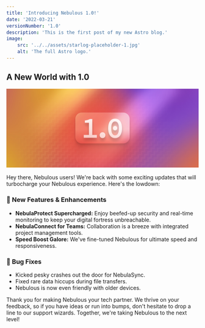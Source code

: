 ```yaml
---
title: 'Introducing Nebulous 1.0!'
date: '2022-03-21'
versionNumber: '1.0'
description: 'This is the first post of my new Astro blog.'
image:
    src: '../../assets/starlog-placeholder-1.jpg'
    alt: 'The full Astro logo.'
---
```


## A New World with 1.0

![Nebulous 2.0 Release](../../assets/starlog-placeholder-1.jpg)

Hey there, Nebulous users! We're back with some exciting updates that will turbocharge your Nebulous experience. Here's the lowdown:

### 🍿 New Features & Enhancements

* __NebulaProtect Supercharged:__ Enjoy beefed-up security and real-time monitoring to keep your digital fortress unbreachable.
* __NebulaConnect for Teams:__ Collaboration is a breeze with integrated project management tools.
* __Speed Boost Galore:__ We've fine-tuned Nebulous for ultimate speed and responsiveness.

### 🐞 Bug Fixes

* Kicked pesky crashes out the door for NebulaSync.
* Fixed rare data hiccups during file transfers.
* Nebulous is now even friendly with older devices.

Thank you for making Nebulous your tech partner. We thrive on your feedback, so if you have ideas or run into bumps, don't hesitate to drop a line to our support wizards. Together, we're taking Nebulous to the next level!
